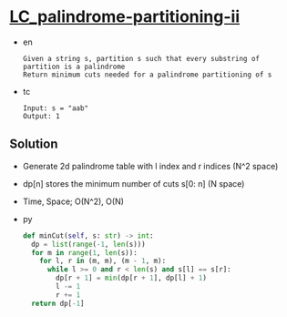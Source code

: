 # [LC_palindrome-partitioning-ii](https://leetcode.com/problems/palindrome-partitioning-ii)

* en

  ```en
  Given a string s, partition s such that every substring of partition is a palindrome
  Return minimum cuts needed for a palindrome partitioning of s
  ```

* tc

  ```tc
  Input: s = "aab"
  Output: 1
  ```

## Solution

* Generate 2d palindrome table with l index and r indices (N^2 space)
* dp[n] stores the minimum number of cuts s[0: n] (N space)
* Time, Space; O(N^2), O(N)

* py

  ```py
  def minCut(self, s: str) -> int:
    dp = list(range(-1, len(s)))
    for m in range(1, len(s)):
      for l, r in (m, m), (m - 1, m):
        while l >= 0 and r < len(s) and s[l] == s[r]:
          dp[r + 1] = min(dp[r + 1], dp[l] + 1)
          l -= 1
          r += 1
    return dp[-1]
  ```
